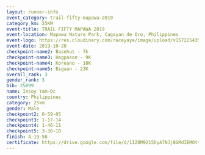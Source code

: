 ```yaml
---
layout: runner-info 
event_category: trail-fifty-mapawa-2019 
category_km: 25KM 
event-title: TRAIL FIFTY MAPAWA 2019  
event-location: Mapawa Nature Park, Cagayan de Oro, Philippines 
event-logo: https://res.cloudinary.com/raceyaya/image/upload/v1572254355/logo/trail-fifty-mapawa_fizjmb.jpg 
event-date: 2019-10-20 
checkpoint-name2: Basehut - 7k 
checkpoint-name3: Hagpason - 9K 
checkpoint-name4: Koreano - 18K 
checkpoint-name5: Bigaan - 23K 
overall_rank: 3
gender_rank: 3
bib: 25099
name: Insoy Yam-Oc
country: Philippines
category: 25km
gender: Male
checkpoint2: 0-59-05
checkpoint3: 1-17-14
checkpoint4: 1-46-11
checkpoint5: 3-30-10
finish: 4-19-50
certificate: https://drive.google.com/file/d/1IZ8M9215DyA7NJj8GMdIEMOt4K17AvmN/view?usp=sharing
---
```

